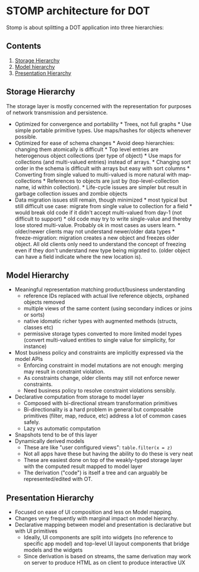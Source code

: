# STOMP architecture for DOT

Stomp is about splitting a DOT application into three hierarchies:

## Contents
1. [Storage Hierarchy](#storage-hierarchy)
2. [Model hierarchy](#model-hierarchy)
3. [Presentation Hierarchy](#presentation-hierarchy)

## Storage Hierarchy

The storage layer is mostly concerned with the representation for purposes of network transmission and persistence.

* Optimized for convergence and portability
      * Trees, not full graphs
      * Use simple portable primitive types.  Use maps/hashes for objects whenever possible.
* Optimized for ease of schema changes
      * Avoid deep hierarchies: changing them atomically is difficult
      * Top level entries are heterogenous object collections (per type of object)
      * Use maps for collections (and multi-valued entries) instead of arrays.
           * Changing sort order in the schema is difficult with arrays but easy with sort columns
           * Converting from  single valued to multi-valued is more natural with map-collections
      * References to objects are just by (top-level-collection name, id within collection).
      * Life-cycle issues are simpler but result in garbage collection issues and zombie objects
* Data migration issues still remain, though minimized
      * most typical but still difficult use case: migrate from single value to collection for a field
            * would break old code if it didn't accept multi-valued from day-1 (not difficult to support)
            * old code may try to write single-value and thereby lose stored multi-value.  Probably ok in most cases as users learn.
      * older/newer clients may not understand newer/older data types
      * freeze-migration: migration creates a new object and freezes older object. All old clients only need to understand the concept of freezing even if they don't understand new type being migrated to.  (older object can have a field indicate where the new location is).

## Model Hierarchy

* Meaningful representation matching product/business understanding
    * reference IDs replaced with actual live reference objects, orphaned objects removed
    * multiple views of the same content (using secondary indices or joins or sorts)
    * native idomatic richer types with augmented methods (structs, classes etc)
    * permissive storage types converted to more limited model types (convert multi-valued entities to single value for simplicity, for instance)
* Most business policy and constraints are implicitly expressed via the model APIs
    * Enforcing constraint in model mutations are not enough: merging may result in constraint violation.
    * As constraints change, older clients may still not enforce newer constraints.
    * Need business policy to resolve constraint violations sensibly.
* Declarative computation from storage to model layer
    * Composed with bi-directional stream transformation primitives
    * Bi-directionality is a hard problem in general but composable primitives (filter, map, reduce, etc) address a lot of common cases safely.
    * Lazy vs automatic computation
* Snapshots tend to be of this layer
* Dynamically derived models
    * These are like "user configured views": `table.filter(x = z)`
    * Not all apps have these but having the ability to do these is very neat
    * These are easiest done on top of the weakly-typed storage layer with the computed result mapped to model layer
    * The derivation ("code") is itself a tree and can arguably be represented/edited with OT.

## Presentation Hierarchy

* Focused on ease of UI composition and less on Model mapping.
* Changes very frequently with marginal impact on model hierarchy.
* Declarative mapping between model and presentation is declarative but with UI primitives
    * Ideally, UI components are split into widgets (no reference to specific app model) and top-level UI layout components that bridge models and the widgets
    * Since derivation is based on streams, the same derivation may work on server to produce HTML as on client to produce interactive UX
